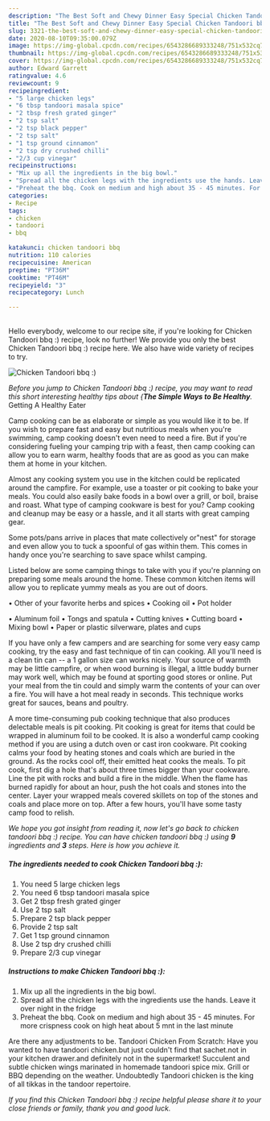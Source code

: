 ```yaml
---
description: "The Best Soft and Chewy Dinner Easy Special Chicken Tandoori bbq :)"
title: "The Best Soft and Chewy Dinner Easy Special Chicken Tandoori bbq :)"
slug: 3321-the-best-soft-and-chewy-dinner-easy-special-chicken-tandoori-bbq
date: 2020-08-10T09:35:00.079Z
image: https://img-global.cpcdn.com/recipes/6543286689333248/751x532cq70/chicken-tandoori-bbq-recipe-main-photo.jpg
thumbnail: https://img-global.cpcdn.com/recipes/6543286689333248/751x532cq70/chicken-tandoori-bbq-recipe-main-photo.jpg
cover: https://img-global.cpcdn.com/recipes/6543286689333248/751x532cq70/chicken-tandoori-bbq-recipe-main-photo.jpg
author: Edward Garrett
ratingvalue: 4.6
reviewcount: 9
recipeingredient:
- "5 large chicken legs"
- "6 tbsp tandoori masala spice"
- "2 tbsp fresh grated ginger"
- "2 tsp salt"
- "2 tsp black pepper"
- "2 tsp salt"
- "1 tsp ground cinnamon"
- "2 tsp dry crushed chilli"
- "2/3 cup vinegar"
recipeinstructions:
- "Mix up all the ingredients in the big bowl."
- "Spread all the chicken legs with the ingredients use the hands. Leave it over night in the fridge"
- "Preheat the bbq. Cook on medium and high about 35 - 45 minutes. For more crispness cook on high heat about 5 mnt in the last minute"
categories:
- Recipe
tags:
- chicken
- tandoori
- bbq

katakunci: chicken tandoori bbq 
nutrition: 110 calories
recipecuisine: American
preptime: "PT36M"
cooktime: "PT46M"
recipeyield: "3"
recipecategory: Lunch

---
```

<br>
Hello everybody, welcome to our recipe site, if you're looking for Chicken Tandoori bbq :) recipe, look no further! We provide you only the best Chicken Tandoori bbq :) recipe here. We also have wide variety of recipes to try.
<br>


![Chicken Tandoori bbq :)](https://img-global.cpcdn.com/recipes/6543286689333248/751x532cq70/chicken-tandoori-bbq-recipe-main-photo.jpg)

<i>Before you jump to Chicken Tandoori bbq :) recipe, you may want to read this short interesting healthy tips about {<strong>The Simple Ways to Be Healthy</strong>.</i>
Getting A Healthy Eater

    
Camp cooking can be as elaborate or simple as you would like it to be. If you wish to prepare fast and easy but nutritious meals when you're swimming, camp cooking doesn't even need to need a fire. But if you're considering fueling your camping trip with a feast, then camp cooking can allow you to earn warm, healthy foods that are as good as you can make them at home in your kitchen.

 Almost any cooking system you use in the kitchen could be replicated around the campfire. For example, use a toaster or pit cooking to bake your meals. You could also easily bake foods in a bowl over a grill, or boil, braise and roast. What type of camping cookware is best for you? Camp cooking and cleanup may be easy or a hassle, and it all starts with great camping gear.

Some pots/pans arrive in places that mate collectively or"nest" for storage and even allow you to tuck a spoonful of gas within them. This comes in handy once you're searching to save space whilst camping.

Listed below are some camping things to take with you if you're planning on preparing some meals around the home. These common kitchen items will allow you to replicate yummy meals as you are out of doors.


• Other of your favorite herbs and spices
• Cooking oil
• Pot holder

• Aluminum foil
• Tongs and spatula
• Cutting knives
• Cutting board
• Mixing bowl
• Paper or plastic silverware, plates and cups

If you have only a few campers and are searching for some very easy camp cooking, try the easy and fast technique of tin can cooking. All you'll need is a clean tin can -- a 1 gallon size can works nicely. Your source of warmth may be little campfire, or when wood burning is illegal, a little buddy burner may work well, which may be found at sporting good stores or online. Put your meal from the tin could and simply warm the contents of your can over a fire. You will have a hot meal ready in seconds.  This technique works great for sauces, beans and poultry.

A more time-consuming pub cooking technique that also produces delectable meals is pit cooking. Pit cooking is great for items that could be wrapped in aluminum foil to be cooked.  It is also a wonderful camp cooking method if you are using a dutch oven or cast iron cookware. Pit cooking calms your food by heating stones and coals which are buried in the ground. As the rocks cool off, their emitted heat cooks the meals. To pit cook, first dig a hole that's about three times bigger than your cookware. Line the pit with rocks and build a fire in the middle. When the flame has burned rapidly for about an hour, push the hot coals and stones into the center. Layer your wrapped meals covered skillets on top of the stones and coals and place more on top. After a few hours, you'll have some tasty camp food to relish.


<i>We hope you got insight from reading it, now let's go back to chicken tandoori bbq :) recipe. You can have chicken tandoori bbq :) using <strong>9</strong> ingredients and <strong>3</strong> steps. Here is how you achieve it.
</i>

##### The ingredients needed to cook Chicken Tandoori bbq :):

1. You need 5 large chicken legs
1. You need 6 tbsp tandoori masala spice
1. Get 2 tbsp fresh grated ginger
1. Use 2 tsp salt
1. Prepare 2 tsp black pepper
1. Provide 2 tsp salt
1. Get 1 tsp ground cinnamon
1. Use 2 tsp dry crushed chilli
1. Prepare 2/3 cup vinegar


##### Instructions to make Chicken Tandoori bbq :):

1. Mix up all the ingredients in the big bowl.
1. Spread all the chicken legs with the ingredients use the hands. Leave it over night in the fridge
1. Preheat the bbq. Cook on medium and high about 35 - 45 minutes. For more crispness cook on high heat about 5 mnt in the last minute


Are there any adjustments to be. Tandoori Chicken From Scratch: Have you wanted to have tandoori chicken.but just couldn&#39;t find that sachet.not in your kitchen drawer.and definitely not in the supermarket! Succulent and subtle chicken wings marinated in homemade tandoori spice mix. Grill or BBQ depending on the weather. Undoubtedly Tandoori chicken is the king of all tikkas in the tandoor repertoire. 

<i>If you find this Chicken Tandoori bbq :) recipe helpful please share it to your close friends or family, thank you and good luck.</i>
